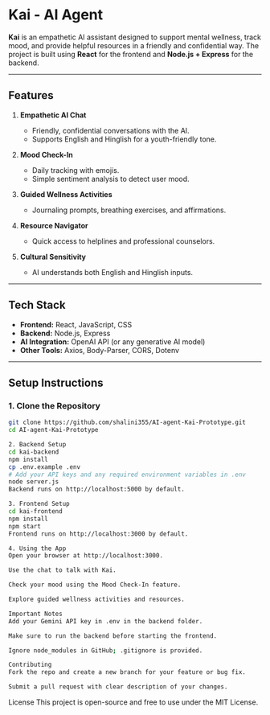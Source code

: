 # Kai - AI Agent

**Kai** is an empathetic AI assistant designed to support mental wellness, track mood, and provide helpful resources in a friendly and confidential way. The project is built using **React** for the frontend and **Node.js + Express** for the backend.

---

## Features

1. **Empathetic AI Chat**  
   - Friendly, confidential conversations with the AI.  
   - Supports English and Hinglish for a youth-friendly tone.

2. **Mood Check-In**  
   - Daily tracking with emojis.  
   - Simple sentiment analysis to detect user mood.

3. **Guided Wellness Activities**  
   - Journaling prompts, breathing exercises, and affirmations.

4. **Resource Navigator**  
   - Quick access to helplines and professional counselors.

5. **Cultural Sensitivity**  
   - AI understands both English and Hinglish inputs.

---

## Tech Stack

- **Frontend:** React, JavaScript, CSS  
- **Backend:** Node.js, Express  
- **AI Integration:** OpenAI API (or any generative AI model)  
- **Other Tools:** Axios, Body-Parser, CORS, Dotenv

---

## Setup Instructions

### 1. Clone the Repository
```bash
git clone https://github.com/shalini355/AI-agent-Kai-Prototype.git
cd AI-agent-Kai-Prototype

2. Backend Setup
cd kai-backend
npm install
cp .env.example .env
# Add your API keys and any required environment variables in .env
node server.js
Backend runs on http://localhost:5000 by default.

3. Frontend Setup
cd kai-frontend
npm install
npm start
Frontend runs on http://localhost:3000 by default.

4. Using the App
Open your browser at http://localhost:3000.

Use the chat to talk with Kai.

Check your mood using the Mood Check-In feature.

Explore guided wellness activities and resources.

Important Notes
Add your Gemini API key in .env in the backend folder.

Make sure to run the backend before starting the frontend.

Ignore node_modules in GitHub; .gitignore is provided.

Contributing
Fork the repo and create a new branch for your feature or bug fix.

Submit a pull request with clear description of your changes.
```

License
This project is open-source and free to use under the MIT License.